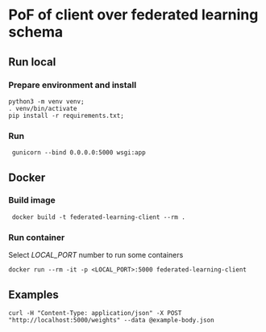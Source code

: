 # PoF of client over federated learning schema 


## Run local

### Prepare environment and install

```
python3 -m venv venv;
. venv/bin/activate
pip install -r requirements.txt;
```

### Run

```
 gunicorn --bind 0.0.0.0:5000 wsgi:app
```


## Docker

### Build image
```
 docker build -t federated-learning-client --rm .
```

### Run container

Select _LOCAL_PORT_ number to run some containers
```
docker run --rm -it -p <LOCAL_PORT>:5000 federated-learning-client
```


## Examples

```
curl -H "Content-Type: application/json" -X POST "http://localhost:5000/weights" --data @example-body.json 

```